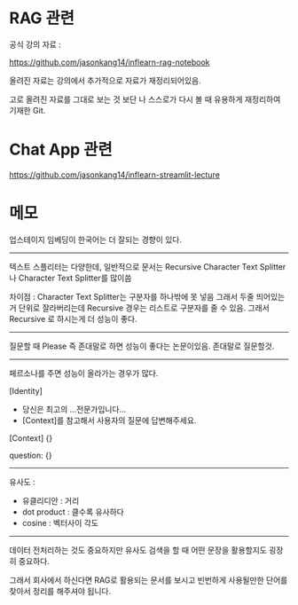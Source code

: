 # RAG 관련

공식 강의 자료 :

https://github.com/jasonkang14/inflearn-rag-notebook


올려진 자료는 강의에서 추가적으로 자료가 재정리되어있음.

고로 올려진 자료를 그대로 보는 것 보단 나 스스로가 다시 볼 때 유용하게 재정리하여 기재한 Git.

# Chat App 관련

https://github.com/jasonkang14/inflearn-streamlit-lecture

# 메모

업스테이지 임베딩이 한국어는 더 잘되는 경향이 있다.

-----------------
텍스트 스플리터는 다양한데, 일반적으로 문서는 Recursive Character Text Splitter나 Character Text Splitter를 많이씀

차이점 : Character Text Splitter는 구분자를 하나밖에 못 넣음 그래서 두줄 띄어있는거 단위로 잘라버리는데 Recursive 경우는 리스트로 구분자를 줄 수 있음. 그래서 Recursive 로 하시는게 더 성능이 좋다.

-----------------

질문할 때 Please 즉 존대말로 하면 성능이 좋다는 논문이있음. 존대말로 질문할것.

---------------

페르소나를 주면 성능이 올라가는 경우가 많다. 

[Identity]
- 당신은 최고의 ...전문가입니다...
- [Context]를 참고해서 사용자의 질문에 답변해주세요.

[Context]
{}

question: {}

---------------------

유사도 : 
- 유클리디안 : 거리
- dot product : 클수록 유사하다
- cosine : 벡터사이 각도 

---------------------

데이터 전처리하는 것도 중요하지만 유사도 검색을 할 때 어떤 문장을 활용할지도 굉장히 중요하다.

그래서 회사에서 하신다면 RAG로 활용되는 문서를 보시고 빈번하게 사용될만한 단어를 찾아서 정리를 해주셔야 됩니다.
